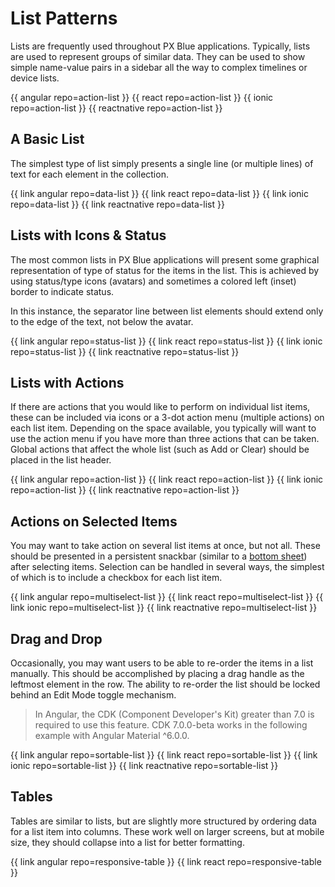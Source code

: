 # List Patterns

Lists are frequently used throughout PX Blue applications. Typically, lists are used to represent groups of similar data. They can be used to show simple name-value pairs in a sidebar all the way to complex timelines or device lists.

{{ angular repo=action-list }}
{{ react repo=action-list }}
{{ ionic repo=action-list }}
{{ reactnative repo=action-list }}

## A Basic List

The simplest type of list simply presents a single line (or multiple lines) of text for each element in the collection.

{{ link angular repo=data-list }}
{{ link react repo=data-list }}
{{ link ionic repo=data-list }}
{{ link reactnative repo=data-list }}

## Lists with Icons & Status

The most common lists in PX Blue applications will present some graphical representation of type of status for the items in the list. This is achieved by using status/type icons (avatars) and sometimes a colored left (inset) border to indicate status.

In this instance, the separator line between list elements should extend only to the edge of the text, not below the avatar.


{{ link angular repo=status-list }}
{{ link react repo=status-list }}
{{ link ionic repo=status-list }}
{{ link reactnative repo=status-list }}

## Lists with Actions

If there are actions that you would like to perform on individual list items, these can be included via icons or a 3-dot action menu (multiple actions) on each list item. Depending on the space available, you typically will want to use the action menu if you have more than three actions that can be taken. Global actions that affect the whole list (such as Add or Clear) should be placed in the list header.

{{ link angular repo=action-list }}
{{ link react repo=action-list }}
{{ link ionic repo=action-list }}
{{ link reactnative repo=action-list }}

## Actions on Selected Items

You may want to take action on several list items at once, but not all. These should be presented in a persistent snackbar (similar to a [bottom sheet](/patterns/overlay)) after selecting items. Selection can be handled in several ways, the simplest of which is to include a checkbox for each list item.

{{ link angular repo=multiselect-list }}
{{ link react repo=multiselect-list }}
{{ link ionic repo=multiselect-list }}
{{ link reactnative repo=multiselect-list }}

## Drag and Drop

Occasionally, you may want users to be able to re-order the items in a list manually. This should be accomplished by placing a drag handle as the leftmost element in the row. The ability to re-order the list should be locked behind an Edit Mode toggle mechanism.

>In Angular, the CDK (Component Developer's Kit) greater than 7.0 is required to use this feature.  CDK 7.0.0-beta works in the following example with Angular Material ^6.0.0.

{{ link angular repo=sortable-list }}
{{ link react repo=sortable-list }}
{{ link ionic repo=sortable-list }}
{{ link reactnative repo=sortable-list }}

## Tables

Tables are similar to lists, but are slightly more structured by ordering data for a list item into columns. These work well on larger screens, but at mobile size, they should collapse into a list for better formatting.


{{ link angular repo=responsive-table }}
{{ link react repo=responsive-table }}
